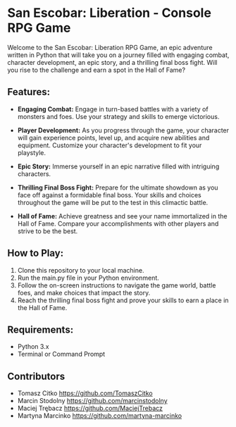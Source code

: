# San Escobar: Liberation - Console RPG Game

Welcome to the San Escobar: Liberation RPG Game, an epic adventure written in Python that will take you on a journey filled with engaging combat, character development, an epic story, and a thrilling final boss fight. Will you rise to the challenge and earn a spot in the Hall of Fame?

## Features:
- **Engaging Combat:** Engage in turn-based battles with a variety of monsters and foes. Use your strategy and skills to emerge victorious.

- **Player Development:** As you progress through the game, your character will gain experience points, level up, and acquire new abilities and equipment. Customize your character's development to fit your playstyle.

- **Epic Story:** Immerse yourself in an epic narrative filled with intriguing characters. 

- **Thrilling Final Boss Fight:** Prepare for the ultimate showdown as you face off against a formidable final boss. Your skills and choices throughout the game will be put to the test in this climactic battle.

- **Hall of Fame:** Achieve greatness and see your name immortalized in the Hall of Fame. Compare your accomplishments with other players and strive to be the best.

## How to Play:
1. Clone this repository to your local machine.
2. Run the main.py file in your Python environment.
3. Follow the on-screen instructions to navigate the game world, battle foes, and make choices that impact the story.
4. Reach the thrilling final boss fight and prove your skills to earn a place in the Hall of Fame.

## Requirements:
- Python 3.x
- Terminal or Command Prompt

## Contributors

- Tomasz Citko https://github.com/TomaszCitko <br/>
- Marcin Stodolny https://github.com/marcinstodolny<br/>
- Maciej Trębacz https://github.com/MaciejTrebacz<br/>
- Martyna Marcinko https://github.com/martyna-marcinko<br/>
